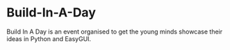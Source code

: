 # Build-In-A-Day
Build In A Day is an event organised to get the young minds showcase their ideas in Python and EasyGUI.
